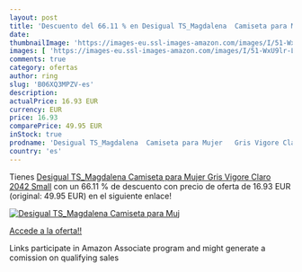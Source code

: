 ```yaml
---
layout: post
title: 'Descuento del 66.11 % en Desigual TS_Magdalena  Camiseta para Muj'
date: 
thumbnailImage: 'https://images-eu.ssl-images-amazon.com/images/I/51-WxU9lr-L._SL200_.jpg'
images: [ 'https://images-eu.ssl-images-amazon.com/images/I/51-WxU9lr-L._SL200_.jpg' ]
comments: true
category: ofertas
author: ring
slug: 'B06XQ3MPZV-es'
description:
actualPrice: 16.93 EUR
currency: EUR
price: 16.93
comparePrice: 49.95 EUR
inStock: true
prodname: 'Desigual TS_Magdalena  Camiseta para Mujer   Gris Vigore Claro 2042   Small'
country: 'es'
---
```


Tienes [Desigual TS_Magdalena  Camiseta para Mujer   Gris Vigore Claro 2042   Small](https://www.amazon.es/dp/B06XQ3MPZV/?tag=tolees-21) con un 66.11 % de descuento con precio de oferta de 16.93 EUR (original: 49.95 EUR) en el siguiente enlace!

[![Desigual TS_Magdalena  Camiseta para Muj](https://images-eu.ssl-images-amazon.com/images/I/51-WxU9lr-L._SL200_.jpg)](https://www.amazon.es/dp/B06XQ3MPZV/?tag=tolees-21)

[Accede a la oferta!!](https://www.amazon.es/dp/B06XQ3MPZV/?tag=tolees-21)

Links participate in Amazon Associate program and might generate a comission on qualifying sales


